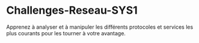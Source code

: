 # Challenges-Reseau-SYS1
Apprenez à analyser et à manipuler les différents protocoles et services les plus courants pour les tourner à votre avantage.
